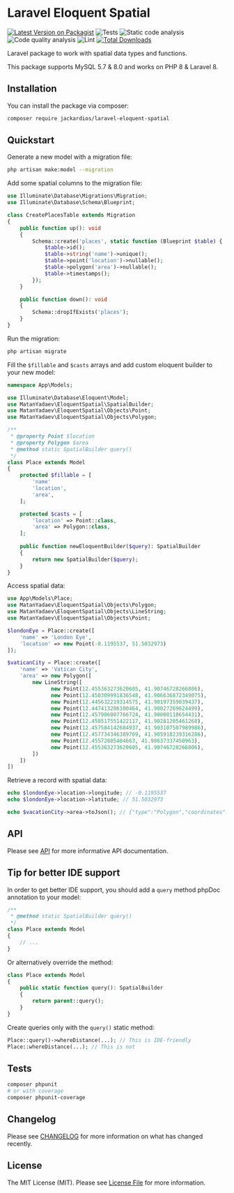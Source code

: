 # Laravel Eloquent Spatial

[![Latest Version on Packagist](https://img.shields.io/packagist/v/jackardios/laravel-eloquent-spatial.svg?style=flat-square)](https://packagist.org/packages/jackardios/laravel-eloquent-spatial)
![Tests](https://img.shields.io/github/workflow/status/jackardios/laravel-eloquent-spatial/Tests?label=tests)
![Static code analysis](https://github.com/jackardios/laravel-eloquent-spatial/workflows/Static%20code%20analysis/badge.svg)
![Code quality analysis](https://github.com/jackardios/laravel-eloquent-spatial/workflows/Code%20quality%20analysis/badge.svg)
![Lint](https://github.com/jackardios/laravel-eloquent-spatial/workflows/Lint/badge.svg)
[![Total Downloads](https://img.shields.io/packagist/dt/jackardios/laravel-eloquent-spatial.svg?style=flat-square)](https://packagist.org/packages/jackardios/laravel-eloquent-spatial)

Laravel package to work with spatial data types and functions.

This package supports MySQL 5.7 & 8.0 and works on PHP 8 & Laravel 8.

## Installation

You can install the package via composer:

```bash
composer require jackardios/laravel-eloquent-spatial
```

## Quickstart
Generate a new model with a migration file:
```bash
php artisan make:model --migration
```

Add some spatial columns to the migration file:

```php
use Illuminate\Database\Migrations\Migration;
use Illuminate\Database\Schema\Blueprint;

class CreatePlacesTable extends Migration
{
    public function up(): void
    {
        Schema::create('places', static function (Blueprint $table) {
            $table->id();
            $table->string('name')->unique();
            $table->point('location')->nullable();
            $table->polygon('area')->nullable();
            $table->timestamps();
        });
    }

    public function down(): void
    {
        Schema::dropIfExists('places');
    }
}
```

Run the migration:

```bash
php artisan migrate
```

Fill the `$fillable` and `$casts` arrays and add custom eloquent builder to your new model:

```php
namespace App\Models;

use Illuminate\Database\Eloquent\Model;
use MatanYadaev\EloquentSpatial\SpatialBuilder;
use MatanYadaev\EloquentSpatial\Objects\Point;
use MatanYadaev\EloquentSpatial\Objects\Polygon;

/**
 * @property Point $location
 * @property Polygon $area
 * @method static SpatialBuilder query()
 */
class Place extends Model
{
    protected $fillable = [
        'name'
        'location',
        'area',
    ];

    protected $casts = [
        'location' => Point::class,
        'area' => Polygon::class,
    ];
    
    public function newEloquentBuilder($query): SpatialBuilder
    {
        return new SpatialBuilder($query);
    }
}
```

Access spatial data:

```php
use App\Models\Place;
use MatanYadaev\EloquentSpatial\Objects\Polygon;
use MatanYadaev\EloquentSpatial\Objects\LineString;
use MatanYadaev\EloquentSpatial\Objects\Point;

$londonEye = Place::create([
    'name' => 'London Eye',
    'location' => new Point(-0.1195537, 51.5032973)
]);

$vaticanCity = Place::create([
    'name' => 'Vatican City',
    'area' => new Polygon([
        new LineString([
              new Point(12.455363273620605, 41.90746728266806),
              new Point(12.450309991836548, 41.906636872349075),
              new Point(12.445632219314575, 41.90197359839437),
              new Point(12.447413206100464, 41.90027269624499),
              new Point(12.457906007766724, 41.90000118654431),
              new Point(12.458517551422117, 41.90281205461268),
              new Point(12.457584142684937, 41.903107507989986),
              new Point(12.457734346389769, 41.905918239316286),
              new Point(12.45572805404663, 41.90637337450963),
              new Point(12.455363273620605, 41.90746728266806),
        ])
    ])
])
```

Retrieve a record with spatial data:

```php
echo $londonEye->location->longitude; // -0.1195537
echo $londonEye->location->latitude; // 51.5032973

echo $vacationCity->area->toJson(); // {"type":"Polygon","coordinates":[[[41.90746728266806,12.455363273620605],[41.906636872349075,12.450309991836548],[41.90197359839437,12.445632219314575],[41.90027269624499,12.447413206100464],[41.90000118654431,12.457906007766724],[41.90281205461268,12.458517551422117],[41.903107507989986,12.457584142684937],[41.905918239316286,12.457734346389769],[41.90637337450963,12.45572805404663],[41.90746728266806,12.455363273620605]]]}
```

## API

Please see [API](API.md) for more informative API documentation.

## Tip for better IDE support

In order to get better IDE support, you should add a `query` method phpDoc annotation to your model:

```php
/**
 * @method static SpatialBuilder query()
 */
class Place extends Model
{
    // ...
}
```

Or alternatively override the method:

```php
class Place extends Model
{
    public static function query(): SpatialBuilder
    {
        return parent::query();
    }
}
```

Create queries only with the `query()` static method:

```php
Place::query()->whereDistance(...); // This is IDE-friendly
Place::whereDistance(...); // This is not
```

## Tests

``` bash
composer phpunit
# or with coverage
composer phpunit-coverage
```

## Changelog

Please see [CHANGELOG](CHANGELOG.md) for more information on what has changed recently.

## License

The MIT License (MIT). Please see [License File](LICENSE.md) for more information.
